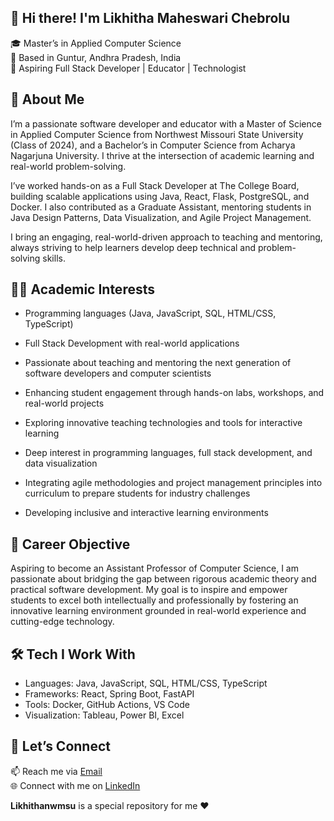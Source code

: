 👋 Hi there! I'm Likhitha Maheswari Chebrolu
---
🎓 Master’s in Applied Computer Science <br>
📍 Based in Guntur, Andhra Pradesh, India <br>
💼 Aspiring Full Stack Developer | Educator | Technologist

🌟 About Me
---
I’m a passionate software developer and educator with a Master of Science in Applied Computer Science from Northwest Missouri State University (Class of 2024), and a Bachelor’s in Computer Science from Acharya Nagarjuna University. I thrive at the intersection of academic learning and real-world problem-solving.

I’ve worked hands-on as a Full Stack Developer at The College Board, building scalable applications using Java, React, Flask, PostgreSQL, and Docker. I also contributed as a Graduate Assistant, mentoring students in Java Design Patterns, Data Visualization, and Agile Project Management.

I bring an engaging, real-world-driven approach to teaching and mentoring, always striving to help learners develop deep technical and problem-solving skills.

🧑‍🏫 Academic Interests
---
- Programming languages (Java, JavaScript, SQL, HTML/CSS, TypeScript)

- Full Stack Development with real-world applications

- Passionate about teaching and mentoring the next generation of software developers and computer scientists

- Enhancing student engagement through hands-on labs, workshops, and real-world projects

- Exploring innovative teaching technologies and tools for interactive learning

- Deep interest in programming languages, full stack development, and data visualization

- Integrating agile methodologies and project management principles into curriculum to prepare students for industry challenges

- Developing inclusive and interactive learning environments

🎯 Career Objective
---
Aspiring to become an Assistant Professor of Computer Science, I am passionate about bridging the gap between rigorous academic theory and practical software development. My goal is to inspire and empower students to excel both intellectually and professionally by fostering an innovative learning environment grounded in real-world experience and cutting-edge technology.

🛠️ Tech I Work With
---
- Languages: Java, JavaScript, SQL, HTML/CSS, TypeScript <br>
- Frameworks: React, Spring Boot, FastAPI <br>
- Tools: Docker, GitHub Actions, VS Code <br>
- Visualization: Tableau, Power BI, Excel

🤝 Let’s Connect
---
📫 Reach me via [Email](mailto:likhitha20.chebrolu@gmail.com)  <br>
🌐 Connect with me on [LinkedIn](https://www.linkedin.com/in/likhitha-ch-27bb87239/)



**Likhithanwmsu** is a special repository for me :heart:
